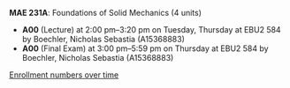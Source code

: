 **MAE 231A**: Foundations of Solid Mechanics (4 units)

- **A00** (Lecture) at 2:00 pm–3:20 pm on Tuesday, Thursday at EBU2 584 by Boechler, Nicholas Sebastia (A15368883)
- **A00** (Final Exam) at 3:00 pm–5:59 pm on Thursday at EBU2 584 by Boechler, Nicholas Sebastia (A15368883)

[Enrollment numbers over time](./MAE231A.tsv)
